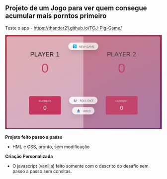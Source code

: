 ## Projeto de um Jogo para ver quem consegue acumular mais porntos primeiro
Teste o app - <a href="https://thander21.github.io/TCJ-Pig-Game/" target="_blank">https://thander21.github.io/TCJ-Pig-Game/</a>


![alt text](./img/Print.png)

**Projeto feito passo a passo**

- HML e CSS, pronto, sem modificação

**Criação Personalizada**

- O javascript (vanilla) feito somente com o descrito do desafio sem passo a passo sem consltas.
